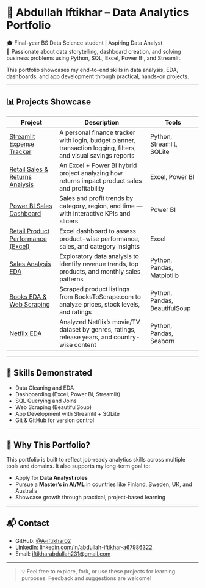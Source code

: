 # 👋 Abdullah Iftikhar – Data Analytics Portfolio

🎓 Final-year BS Data Science student | Aspiring Data Analyst  
📍 Passionate about data storytelling, dashboard creation, and solving business problems using Python, SQL, Excel, Power BI, and Streamlit.

This portfolio showcases my end-to-end skills in data analysis, EDA, dashboards, and app development through practical, hands-on projects.

---

## 📊 Projects Showcase

| Project | Description | Tools |
|--------|-------------|--------|
| [Streamlit Expense Tracker](https://github.com/A-iftikhar02/streamlit-expense-tracker) | A personal finance tracker with login, budget planner, transaction logging, filters, and visual savings reports | Python, Streamlit, SQLite |
| [Retail Sales & Returns Analysis](https://github.com/A-iftikhar02/Retail-Sales-Returns-Analysis) | An Excel + Power BI hybrid project analyzing how returns impact product sales and profitability | Excel, Power BI |
| [Power BI Sales Dashboard](https://github.com/A-iftikhar02/PowerBI-Sales-Dashboard) | Sales and profit trends by category, region, and time — with interactive KPIs and slicers | Power BI |
| [Retail Product Performance (Excel)](https://github.com/A-iftikhar02/Retail-Product-Performance-Analysis) | Excel dashboard to assess product-wise performance, sales, and category insights | Excel |
| [Sales Analysis EDA](https://github.com/A-iftikhar02/Sales-Analysis-EDA-Project) | Exploratory data analysis to identify revenue trends, top products, and monthly sales patterns | Python, Pandas, Matplotlib |
| [Books EDA & Web Scraping](https://github.com/A-iftikhar02/books_eda_) | Scraped product listings from BooksToScrape.com to analyze prices, stock levels, and ratings | Python, Pandas, BeautifulSoup |
| [Netflix EDA](https://github.com/A-iftikhar02/Netflix_EDA_Project) | Analyzed Netflix’s movie/TV dataset by genres, ratings, release years, and country-wise content | Python, Pandas, Seaborn |

---

## 🧠 Skills Demonstrated

- Data Cleaning and EDA
- Dashboarding (Excel, Power BI, Streamlit)
- SQL Querying and Joins
- Web Scraping (BeautifulSoup)
- App Development with Streamlit + SQLite
- Git & GitHub for version control

---

## 📌 Why This Portfolio?

This portfolio is built to reflect job-ready analytics skills across multiple tools and domains. It also supports my long-term goal to:

- Apply for **Data Analyst roles**
- Pursue a **Master’s in AI/ML** in countries like Finland, Sweden, UK, and Australia
- Showcase growth through practical, project-based learning

---

## 📬 Contact

- GitHub: [@A-iftikhar02](https://github.com/A-iftikhar02)
- LinkedIn: [linkedin.com/in/abdullah-iftikhar-a67986322](https://www.linkedin.com/in/abdullah-iftikhar-a67986322/)
- Email: iftikharabdullah231@gmail.com

---

> 💡 Feel free to explore, fork, or use these projects for learning purposes. Feedback and suggestions are welcome!
